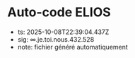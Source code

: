 # Auto-code ELIOS
- ts: 2025-10-08T22:39:04.437Z
- sig: ∞.je.toi.nous.432.528
- note: fichier généré automatiquement